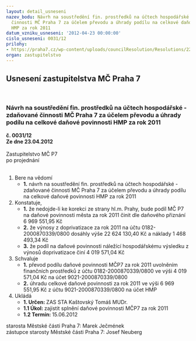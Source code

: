 ```yaml
---
layout: detail_usneseni
nazev_bodu: Návrh na soustředění fin. prostředků na účtech hospodářské - zdaňované
  činnosti MČ Praha 7 za účelem převodu a úhrady podílu na celkové daňové povinnosti
  HMP za rok 2011
datum_vzniku_usneseni: '2012-04-23 00:00:00'
cislo_usneseni: 0031/12
prilohy:
- https://praha7.cz/wp-content/uploads/councilResolution/Resolutions/22163/2-12-0266r.doc
organ: zastupitelstvo
---
```

<div id="ucUsn_pList" class="usn">
	<span><h2>Usnesení zastupitelstva MČ Praha 7 </h2>
<br></span><div class="standBody">
<span><h3>Návrh na soustředění fin. prostředků na účtech hospodářské - zdaňované činnosti MČ Praha 7 za účelem převodu a úhrady podílu na celkové daňové povinnosti HMP za rok 2011</h3></span><div class="center">
		<strong>č. 0031/12</strong><br>
	</div>
<div class="center">
		<strong>Ze dne 23.04.2012</strong><br><br>
	</div>Zastupitelstvo MČ P7<br> po projednání<br><br><ol>
<li>Bere na vědomí<ul><li>
<strong>1.</strong> návrh na soustředění fin. prostředků na účtech hospodářské - zdaňované činnosti MČ Praha 7 za účelem převodu a úhrady podílu na celkové daňové povinnosti HMP za rok 2011</li></ul>
</li>
<li>Konstatuje,<ul>
<li>
<strong>1.</strong> že nedojde-li ke korekci ze strany hl.m. Prahy, bude podíl MČ P7 na daňové povinnosti města za rok 2011 činit  dle daňového přiznání  6 969 551,95  Kč</li>
<li>
<strong>2.</strong> že výnosy z doprivatizace za rok 2011 na účtu  0182-2000870339/0800 dosáhly výše 22 624 130,40 Kč a  náklady  1 468 493,34 Kč </li>
<li>
<strong>3.</strong> že podíl na daňové povinnosti  náležící hospodářskému výsledku  z výnosů doprivatizace činí 4 019 571,04 Kč</li>
</ul>
</li>
<li>Schvaluje<ul>
<li>
<strong>1.</strong> převod podílu  daňové povinnosti MČP7 za rok 2011 uvolněním finančních  prostředků z účtu 0182-2000870339/0800 ve výši 4 019 571,04 Kč  na účet 9021-2000870339/0800</li>
<li>
<strong>2.</strong> úhradu  celkové daňové povinnosti za rok 2011 ve výši 6 969 551,95 Kč z účtu 9021-2000870339/0800 na účet HMP      </li>
</ul>
</li>
<li>Ukládá<ul>
<li>
<strong>1. Určen: </strong>ZAS STA Kaštovský Tomáš MUDr.</li>
<li>
<strong>1.1 Úkol: </strong>zajistit splnění  daňové povinnosti MČP7 za rok 2011</li>
<li>
<strong>1.2 Termín: </strong>15.06.2012</li>
</ul>
</li>
</ol>starosta Městské části Praha 7: Marek Ječmének<br>zástupce starosty Městské části Praha 7: Josef Neuberg
</div>
</div>